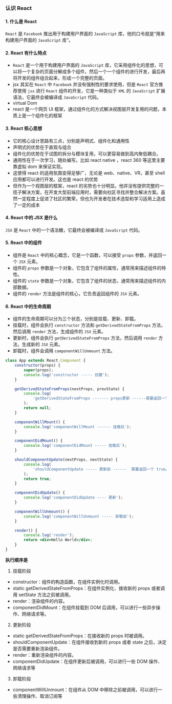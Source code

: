 ### 认识 React

#### 1. 什么是 React

`React` 是 `Facebook` 推出用于构建用户界面的 `JavaScript` 库，他的口令就是“用来构建用户界面的 `JavaScript` 库”。

#### 2. React 有什么特点

-   `React` 是一个用于构建用户界面的 `JavaScript` 库，它采用组件化的思想，可以将一个复杂的页面分解成多个组件，然后一个一个组件的进行开发，最后再将开发的组件组合起来，形成一个完整的页面。
-   jsx 其实在 `React` 中 `Facebook` 并没有强制性的要求使用，但是 `React` 官方推荐使用 `jsx` 进行 `React` 组件的开发，它是一种类似于 `XML` 的 `JavaScript` 扩展语法，它最终会被编译成 `JavaScript` 代码。
-   virtual Dom
-   react 是一个网页 UI 框架，通过组件化的方式解决视图层开发复用的问题，本质上是一个组件化的框架

#### 3. React 核心思想

-   它的核心设计思路有三点，分别是声明式、组件化和通用性
-   声明式的优势在于直观与组合
-   组件化的优势在于试图的拆分与模块复用，可以更容易做到高内聚低耦合。
-   通用性在于一次学习，随处编写。比如 react native ，react 360 等这里主要靠虚拟 dom 来保证实现。
-   这使得 react 的适用氛围变得足够广，无论是 web、native、VR，甚至 shell 应用都可以进行开发。这也是 react 的优势
-   但作为一个视图层的框架，react 的劣势也十分明显。他并没有提供完整的一揽子解决方案，在开发大型前端应用时，需要向社区寻找并整合解决方案。虽然一定程度上促进了社区的繁荣，但也为开发者在技术选型和学习适用上造成了一定的成本

#### 4. React 中的 JSX 是什么

`JSX` 是 `React` 中的一个语法糖，它最终会被编译成 `JavaScript` 代码。

#### 5. React 中的组件

-   组件是 `React` 中的核心概念，它是一个函数，可以接受 `props` 参数，并返回一个 `JSX` 元素。
-   组件的 `props` 参数是一个对象，它包含了组件的属性，通常用来描述组件的特性。
-   组件的 `state` 参数是一个对象，它包含了组件的状态，通常用来描述组件的内部数据。
-   组件的 `render` 方法是组件的核心，它负责返回组件的 `JSX` 元素。

#### 6. React 中的生命周期

-   组件的生命周期可以分为三个状态，分别是挂载、更新、卸载。
-   挂载时，组件会执行 `constructor` 方法和 `getDerivedStateFromProps` 方法，然后调用 `render` 方法，生成组件的 `JSX` 元素。
-   更新时，组件会执行 `getDerivedStateFromProps` 方法，然后调用 `render` 方法，生成新的 `JSX` 元素。
-   卸载时，组件会调用 `componentWillUnmount` 方法。

```jsx
class App extends React.Component {
    constructor(props) {
        super(props);
        console.log('constructor ----- 创建');
    }

    getDerivedStateFromProps(nextProps, prevState) {
        console.log(
            'getDerivedStateFromProps ------- props更新 ------需要返回一个新的状态'
        );
        return null;
    }

    componentWillMount() {
        console.log('componentWillMount ------ 挂载后');
    }

    componentDidMount() {
        console.log('componentDidMount ----- 挂载后');
    }

    shouldComponentUpdate(nextProps, nextState) {
        console.log(
            'shouldComponentUpdate ----- 更新前 ------  需要返回一个 true/false 状态'
        );
        return true;
    }

    componentDidUpdate() {
        console.log('componentDidUpdate ---- 更新');
    }

    componentWillUnmount() {
        console.log('componentWillUnmount ----- 卸载前');
    }

    render() {
        console.log('render');
        return <div>Hello World</div>;
    }
}
```

**执行顺序是**

1. 挂载阶段

-   constructor：组件的构造函数，在组件实例化时调用。
-   static getDerivedStateFromProps：在组件实例化、接收新的 props 或者调用 setState 方法之前被调用。
-   render：渲染组件的内容。
-   componentDidMount：在组件挂载到 DOM 后调用，可以进行一些异步操作、网络请求等。

2. 更新阶段

-   static getDerivedStateFromProps：在接收新的 props 时被调用。
-   shouldComponentUpdate：在组件接收到新的 props 或者 state 之后，决定是否需要重新渲染组件。
-   render：重新渲染组件的内容。
-   componentDidUpdate：在组件更新后被调用，可以进行一些 DOM 操作、网络请求等

3. 卸载阶段

-   componentWillUnmount：在组件从 DOM 中移除之前被调用，可以进行一些清理操作、取消订阅等
